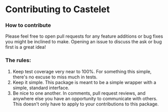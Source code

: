 # Contributing to Castelet

### How to contribute

Please feel free to open pull requests for any feature additions or bug fixes you might be inclined to make. Opening an issue to discuss the ask or bug first is a great idea!

### The rules:

1. Keep test coverage very near to 100%. For something this simple, there's no excuse to miss much in tests.
1. Keep it simple. This package is meant to be a simple wrapper with a simple, standard interface.
1. Be nice to one another. In comments, pull request reviews, and anywhere else you have an opportunity to communicate with others. This doesn't only have to apply to your contributions to this package.
